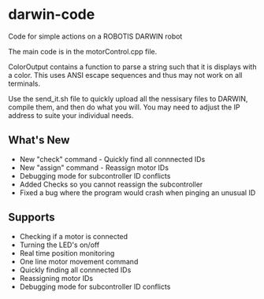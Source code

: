 # darwin-code
Code for simple actions on a ROBOTIS DARWIN robot

The main code is in the motorControl.cpp file. 

ColorOutput contains a function to parse a string such that it is displays with a color. This uses ANSI escape sequences and thus may not work on all terminals. 

Use the send_it.sh file to quickly upload all the nessisary files to DARWIN, compile them, and then do what you will. You may need to adjust the IP address to 
suite your individual needs. 

## What's New
* New "check" command - Quickly find all connnected IDs
* New "assign" command - Reassign motor IDs
* Debugging mode for subcontroller ID conflicts
* Added Checks so you cannot reassign the subcontroller 
* Fixed a bug where the program would crash when pinging an unusual ID

## Supports
* Checking if a motor is connected
* Turning the LED's on/off
* Real time position monitoring
* One line motor movement command
* Quickly finding all connnected IDs
* Reassigning motor IDs
* Debugging mode for subcontroller ID conflicts
